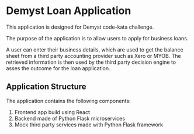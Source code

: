 # Demyst Loan Application

This application is designed for Demyst code-kata challenge.

The purpose of the application is to allow users to apply for business loans. 

A user can enter their business details, which are used to get the balance sheet from a third party accounting provider such as Xero or MYOB.
The retrieved information is then used by the third party decision engine to asses the outcome for the loan application.

## Application Structure

The application contains the following components:

1. Frontend app build using React
2. Backend made of Python Flask microservices
3. Mock third party services made with Python Flask framework

